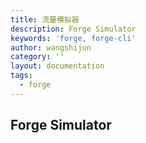 ```yaml
---
title: 流量模拟器
description: Forge Simulator
keywords: 'forge, forge-cli'
author: wangshijun
category: ''
layout: documentation
tags:
  - forge
---
```


## Forge Simulator
